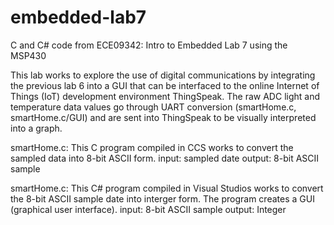 # embedded-lab7

C and C# code from ECE09342: Intro to Embedded Lab 7 using the MSP430

This lab works to explore the use of digital communications by integrating the previous lab 6 into a GUI that can be interfaced to the online Internet of Things (IoT) development environment ThingSpeak. The raw ADC light and temperature data values go through UART conversion (smartHome.c, smartHome.c/GUI) and are sent into ThingSpeak to be visually interpreted into a graph.

smartHome.c: This C program compiled in CCS works to convert the sampled data into 8-bit ASCII form. 
  input: sampled date 
  output: 8-bit ASCII sample

smartHome.c: This C# program compiled in Visual Studios works to convert the 8-bit ASCII sample date into interger form. The program creates a GUI (graphical user interface). 
  input: 8-bit ASCII sample
  output: Integer 
